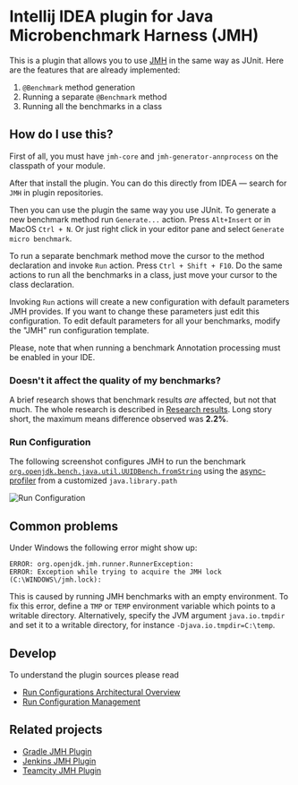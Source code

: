 # Intellij IDEA plugin for Java Microbenchmark Harness (JMH)

This is a plugin that allows you to use [JMH](https://github.com/openjdk/jmh) in the same way as
JUnit. Here are the features that are already implemented:

1. `@Benchmark` method generation
2. Running a separate `@Benchmark` method
3. Running all the benchmarks in a class

## How do I use this?

First of all, you must have `jmh-core` and `jmh-generator-annprocess` on the classpath of your module.

After that install the plugin. You can do this directly from IDEA — search for `JMH` in plugin repositories.

Then you can use the plugin the same way you use JUnit. To generate a new benchmark method run `Generate...` action.
Press `Alt+Insert` or in MacOS `Ctrl + N`.
Or just right click in your editor pane and select `Generate micro benchmark`.

To run a separate benchmark method move the cursor to the method declaration and invoke `Run` action.
Press `Ctrl + Shift + F10`.
Do the same actions to run all the benchmarks in a class, just move your cursor to the class declaration.

Invoking `Run` actions will create a new configuration with default parameters JMH provides.
If you want to change these parameters just edit this configuration.
To edit default parameters for all your benchmarks, modify the "JMH" run configuration template.

Please, note that when running a benchmark Annotation processing must be enabled in your IDE.

### Doesn't it affect the quality of my benchmarks?

A brief research shows that benchmark results *are* affected, but not that much. The whole research is described in
[Research results](./research/results.md). Long story short, the maximum means difference observed was **2.2%**.

### Run Configuration

The following screenshot configures JMH to run the benchmark [`org.openjdk.bench.java.util.UUIDBench.fromString`](https://github.com/openjdk/jdk/blob/master/test/micro/org/openjdk/bench/java/util/UUIDBench.java) using the [async-profiler](https://github.com/jvm-profiling-tools/async-profiler) from a customized `java.library.path`

![Run Configuration](https://user-images.githubusercontent.com/782446/104660736-68b36500-56c7-11eb-9581-84b5e97abe88.png)

## Common problems

Under Windows the following error might show up:

    ERROR: org.openjdk.jmh.runner.RunnerException:
    ERROR: Exception while trying to acquire the JMH lock (C:\WINDOWS\/jmh.lock):

This is caused by running JMH benchmarks with an empty environment.
To fix this error, define a `TMP` or `TEMP` environment variable which points to a writable directory.
Alternatively, specify the JVM argument `java.io.tmpdir` and set it to a writable directory, for instance `-Djava.io.tmpdir=C:\temp`.

## Develop
To understand the plugin sources please read 
* [Run Configurations Architectural Overview](https://jetbrains.org/intellij/sdk/docs/basics/run_configurations.html)
* [Run Configuration Management](https://jetbrains.org/intellij/sdk/docs/basics/run_configurations/run_configuration_management.html)

## Related projects

 - [Gradle JMH Plugin](https://github.com/melix/jmh-gradle-plugin)
 - [Jenkins JMH Plugin](https://github.com/brianfromoregon/jmh-plugin)
 - [Teamcity JMH Plugin](https://github.com/presidentio/teamcity-plugin-jmh)
